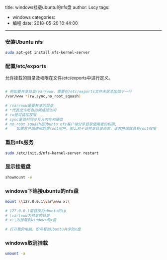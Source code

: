 title: windows挂载ubuntu的nfs盘
author: Lscy
tags:
  - windows
categories:
  - 编程
date: 2018-05-20 10:44:00
---
### 安装Ubuntu nfs
~~~ bash
sudo apt-get install nfs-kernel-server
~~~

### 配置/etc/exports

允许挂载的目录及权限在文件/etc/exports中进行定义。
~~~ bash

# 例如要共享目录/var/www，需要在/etc/exports文件末尾添加如下一行
/var/www *(rw,sync,no_root_squash)
 
# /var/www是要共享的目录
# *代表允许所有的网络段访问
# rw是可读写权限
# sync是资料同步写入内存和硬盘
# no_root_squash是Ubuntu nfs客户端分享目录使用者的权限,
#    如果客户端使用的是root用户，那么对于该共享目录而言，该客户端就具有root权限
~~~
<!-- more -->
### 重启nfs服务
~~~ bash
sudo /etc/init.d/nfs-kernel-server restart
~~~

### 显示挂载盘
~~~ bash
showmount -e
~~~

### windows下连接ubuntu的nfs盘
~~~ bash
mount \\127.0.0.1\var\www x:\
 
# 127.0.0.1需替换为ubuntu的ip
# \var\www为共享的目录
# x:\为挂载到windows的x盘
 
# 打开我的电脑，即可看到ubuntu共享的x盘
~~~

### windows取消挂载
~~~ bash
umount -a
~~~